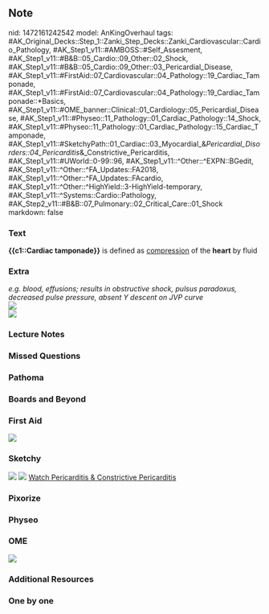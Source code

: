 ## Note
nid: 1472161242542
model: AnKingOverhaul
tags: #AK_Original_Decks::Step_1::Zanki_Step_Decks::Zanki_Cardiovascular::Cardio_Pathology, #AK_Step1_v11::#AMBOSS::#Self_Assesment, #AK_Step1_v11::#B&B::05_Cardio::09_Other::02_Shock, #AK_Step1_v11::#B&B::05_Cardio::09_Other::03_Pericardial_Disease, #AK_Step1_v11::#FirstAid::07_Cardiovascular::04_Pathology::19_Cardiac_Tamponade, #AK_Step1_v11::#FirstAid::07_Cardiovascular::04_Pathology::19_Cardiac_Tamponade::*Basics, #AK_Step1_v11::#OME_banner::Clinical::01_Cardiology::05_Pericardial_Disease, #AK_Step1_v11::#Physeo::11_Pathology::01_Cardiac_Pathology::14_Shock, #AK_Step1_v11::#Physeo::11_Pathology::01_Cardiac_Pathology::15_Cardiac_Tamponade, #AK_Step1_v11::#SketchyPath::01_Cardiac::03_Myocardial_&_Pericardial_Disorders::04_Pericarditis_&_Constrictive_Pericarditis, #AK_Step1_v11::#UWorld::0-99::96, #AK_Step1_v11::^Other::^EXPN::BGedit, #AK_Step1_v11::^Other::^FA_Updates::FA2018, #AK_Step1_v11::^Other::^FA_Updates::FAcardio, #AK_Step1_v11::^Other::^HighYield::3-HighYield-temporary, #AK_Step1_v11::^Systems::Cardio::Pathology, #AK_Step2_v11::#B&B::07_Pulmonary::02_Critical_Care::01_Shock
markdown: false

### Text
<div>
  <b>{{c1::Cardiac tamponade}}</b> is defined as <u>compression</u>
  of the <b>heart</b> by fluid
</div>

### Extra
<div>
  <i>e.g. blood, effusions; results in obstructive shock, pulsus
  paradoxus, decreased pulse pressure, absent Y descent on JVP
  curve</i>
</div>
<div><img src="paste-25138443583489.jpg"></div>
<div><img src="paste-319936408846621.jpg"></div>

### Lecture Notes


### Missed Questions


### Pathoma


### Boards and Beyond


### First Aid
<img src="tmpiQdphg.png">

### Sketchy
<img src=
"SketchyMedical%202019-12-18%2018-47-42_1566160514431.jpg">
<img src="Zoverall%20picture%20(20)_1566160514431.jpg"> <a href=
"https://dashboard.sketchy.com/study/medical/courses/medical-pathophysiology/units/medical-pathophysiology-cardiac/videos/medical-pathophysiology-cardiac-myocardial-and-pericardial-disorders-pericarditis-and-constrictive-pericarditis?utm_source=anki&utm_medium=partnership&utm_campaign=february_update&utm_content=medical">
Watch Pericarditis & Constrictive Pericarditis</a>

### Pixorize


### Physeo


### OME
<div class="ome-widget">
  <a href=
  "https://onlinemeded.org/spa/cardiology/pericardial-disease/acquire?ref=anki">
  <img src="_OME_AnkiFlashcards_Lesson_4.png"></a>
</div>

### Additional Resources


### One by one

